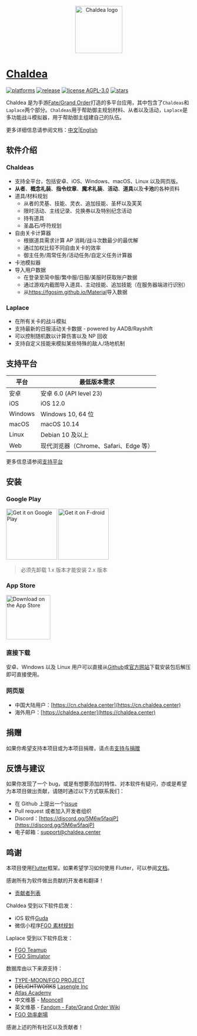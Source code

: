 <p align="center"><img alt="Chaldea logo" src="https://raw.githubusercontent.com/chaldea-center/chaldea/master/res/img/launcher_icon/app_icon_rounded.png" width="128"></p>

# [Chaldea](https://github.com/chaldea-center/chaldea)

[![platforms](https://img.shields.io/badge/platform-web_|_android_|_ios_|_windows_|_macos_|_linux-blue)](https://github.com/chaldea-center/chaldea/releases)
[![release](https://img.shields.io/github/v/release/chaldea-center/chaldea?sort=semver)](https://github.com/chaldea-center/chaldea/releases)
[![license AGPL-3.0](https://img.shields.io/github/license/chaldea-center/chaldea.svg?style=flat)](https://github.com/chaldea-center/chaldea/blob/main/LICENSE)
[![stars](https://img.shields.io/github/stars/chaldea-center/chaldea?style=social)](https://github.com/chaldea-center/chaldea/stargazers)

Chaldea 是为手游[Fate/Grand Order](https://game.bilibili.com/fgo/)打造的多平台应用，其中包含了`Chaldeas`和`Laplace`两个部分。`Chaldeas`用于帮助御主规划材料、从者以及活动，`Laplace`是多功能战斗模拟器，用于帮助御主组建自己的队伍。

更多详细信息请参阅文档：[中文](https://docs.chaldea.center/zh/)|[English](https://docs.chaldea.center)

## 软件介绍

### Chaldeas

- 支持全平台，包括安卓、iOS、Windows、macOS、Linux 以及网页版。
- **从者**、**概念礼装**、**指令纹章**、**魔术礼装**、**活动**、**道具**以及**卡池**的各种资料
- 道具/材料规划
  - 从者的灵基、技能、灵衣、追加技能、圣杯以及芙芙
  - 限时活动、主线记录、兑换券以及特别纪念活动
  - 持有道具
  - 圣晶石/呼符规划
- 自由关卡计算器
  - 根据道具需求计算 AP 消耗/战斗次数最少的最优解
  - 通过加权比较不同自由关卡的效率
  - 御主任务/周常任务/活动任务/自定义任务计算器
- 卡池模拟器
- 导入用户数据
  - 在登录至简中服/繁中服/日服/美服时获取账户数据
  - 通过游戏内截图导入道具、主动技能、追加技能（在服务器端进行识别）
  - 从<https://fgosim.github.io/Material>导入数据

### Laplace

- 在所有关卡的战斗模拟
- 支持最新的日服活动关卡数据 - powered by AADB/Rayshift
- 可以控制随机数以计算伤害以及 NP 回收
- 支持自定义技能来模拟某些特殊的敌人/场地机制

## 支持平台

| 平台    | 最低版本需求                          |
| ------- | ------------------------------------- |
| 安卓    | 安卓 6.0 (API level 23)               |
| iOS     | iOS 12.0                              |
| Windows | Windows 10, 64 位                     |
| macOS   | macOS 10.14                           |
| Linux   | Debian 10 及以上                      |
| Web     | 现代浏览器（Chrome、Safari、Edge 等） |

更多信息请参阅[支持平台](https://docs.flutter.dev/reference/supported-platforms)

## 安装

### Google Play

[<img alt='Get it on Google Play' src='https://play.google.com/intl/en_us/badges/static/images/badges/en_badge_web_generic.png' width="137.5px"/>](https://play.google.com/store/apps/details?id=cc.narumi.chaldea)
[<img alt='Get it on F-droid' src='https://fdroid.gitlab.io/artwork/badge/get-it-on.png' width="137.5px"/>](https://f-droid.org/packages/cc.narumi.chaldea.fdroid/)

> 必须先卸载 1.x 版本才能安装 2.x 版本

### App Store

[<img src="https://tools.applemediaservices.com/api/badges/download-on-the-app-store/black/en-US?size=250x83&amp;releaseDate=1610841600&h=cb0adac232fdd6b88894f78b2f349b6e" alt="Download on the App Store" width="120px">](https://apps.apple.com/us/app/chaldea/id1548713491?itsct=apps_box&itscg=30200)

### 直接下载

安卓、Windows 以及 Linux 用户可以直接从[Github](https://github.com/chaldea-center/chaldea/releases)或[官方网站](https://docs.chaldea.center/zh/guide/releases)下载安装包后解压即可直接使用。

### 网页版

- 中国大陆用户：[https://cn.chaldea.center](https://cn.chaldea.center)
- 海外用户：[https://chaldea.center](https://chaldea.center)

## 捐赠

如果你希望支持本项目或为本项目捐赠，请点击[支持与捐赠](https://docs.chaldea.center/zh/guide/donation.html)

## 反馈与建议

如果你发现了一个 bug，或是有想要添加的特性、对本软件有疑问，亦或是希望为本项目做出贡献，请随时通过以下方式联系我们：

- 在 Github 上提出一个[issue](https://github.com/chaldea-center/chaldea/issues/new/choose)
- Pull request 或者加入开发者组织
- Discord：[https://discord.gg/5M6w5faqjP](https://discord.gg/5M6w5faqjP)
- 电子邮箱：[support@chaldea.center](mailto:support@chaldea.center)

## 鸣谢

本项目使用[Flutter](https://flutter.dev)框架。如果希望学习如何使用 Flutter，可以参阅[文档](https://docs.flutter.dev/)。

感谢所有为软件做出贡献的开发者和翻译！

- [贡献者列表](./CONTRIBUTORS)

Chaldea 受到以下软件启发：

- iOS 软件[Guda](https://bbs.nga.cn/read.php?tid=12082000)
- 微信小程序[FGO 素材规划](https://github.com/lacus87/fgo)

Laplace 受到以下软件启发：

- [FGO Teamup](https://www.fgo-teamup.com)
- [FGO Simulator](https://github.com/SharpnelXu/FGOSimulator)

数据库由以下来源支持：

- [TYPE-MOON/FGO PROJECT](https://www.fate-go.jp/)
- ~~DELiGHTWORKS~~ [Lasengle Inc](https://www.lasengle.co.jp/)
- [Atlas Academy](https://atlasacademy.io/)
- 中文维基 - [Mooncell](https://fgo.wiki)
- 英文维基 - [Fandom - Fate/Grand Order Wiki](https://fategrandorder.fandom.com/wiki/)
- [FGO 効率劇場](https://sites.google.com/view/fgo-domus-aurea)

感谢上述的所有社区以及贡献者！
